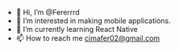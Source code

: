 - 👋 Hi, I’m @Fererrrd 
- 👀 I’m interested in making mobile applications.
- 🌱 I’m currently learning React Native
- 📫 How to reach me cimafer02@gmail.com

<!---
Fererrrd/Fererrrd is a ✨ special ✨ repository because its `README.md` (this file) appears on your GitHub profile.
You can click the Preview link to take a look at your changes.
--->
